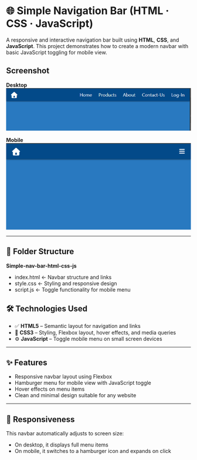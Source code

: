 # 🌐 Simple Navigation Bar (HTML · CSS · JavaScript)

A responsive and interactive navigation bar built using **HTML**, **CSS**, and **JavaScript**. This project demonstrates how to create a modern navbar with basic JavaScript toggling for mobile view.

## Screenshot

**Desktop**
![Screenshot](https://raw.githubusercontent.com/Deepak-Kumar-Saini/Simple-nav-bar-html-css-js/refs/heads/main/Desktop-mode.PNG)

**Mobile**
![Screenshot](https://raw.githubusercontent.com/Deepak-Kumar-Saini/Simple-nav-bar-html-css-js/refs/heads/main/mobile-mode.PNG)

---

## 📁 Folder Structure
**Simple-nav-bar-html-css-js**
- index.html ← Navbar structure and links
- style.css ← Styling and responsive design
- script.js ← Toggle functionality for mobile menu

## 🛠️ Technologies Used

- ✅ **HTML5** – Semantic layout for navigation and links  
- 🎨 **CSS3** – Styling, Flexbox layout, hover effects, and media queries  
- ⚙️ **JavaScript** – Toggle mobile menu on small screen devices

---

## ✨ Features

- Responsive navbar layout using Flexbox
- Hamburger menu for mobile view with JavaScript toggle
- Hover effects on menu items
- Clean and minimal design suitable for any website

---

## 📱 Responsiveness
This navbar automatically adjusts to screen size:
- On desktop, it displays full menu items
- On mobile, it switches to a hamburger icon and expands on click

